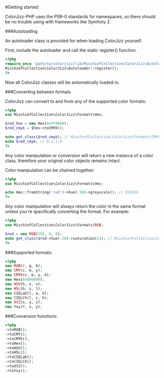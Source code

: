 #Getting started:

ColorJizz-PHP uses the PSR-0 standards for namespaces, so there should be no trouble using with frameworks like Symfony 2.

###Autoloading

An autoloader class is provided for when loading ColorJizz yourself.

First, include the autoloader and call the static register() function.


```php
<?php
require_once 'path/to/colorjizz/lib/MischiefCollective/ColorJizz/Autoloader.php';
MischiefCollective\ColorJizz\Autoloader::register();
?>
```

Now all ColorJizz classes will be automatically loaded in.

###Converting between formats

ColorJizz can convert to and from any of the supported color formats:

```php
<?php
use MischiefCollective\ColorJizz\Formats\Hex;

$red_hex = new Hex(0xFF0000);
$red_cmyk = $hex->toCMYK();

echo get_class($red_cmyk); // MischiefCollective\ColorJizz\Formats\CMYK
echo $red_cmyk; // 0,1,1,0
?>
```

Any color manipulation or conversion will return a new instance of a color class, therefore your original color objects remains intact.

Color manipulation can be chained together:

```php
<?php
use MischiefCollective\ColorJizz\Formats\Hex;

echo Hex::fromString('red')->hue(-20)->greyscale(); // 555555
?>
```

Any color manipulation will always return the color in the same format unless you're specifically converting the format. For example:

```php
<?php
use MischiefCollective\ColorJizz\Formats\RGB;

$red = new RGB(255, 0, 0);
echo get_class($red->hue(-20)->saturation(2)); // MischiefCollective\ColorJizz\Formats\RGB
?>
```

###Supported formats:

```php
<?php
new RGB(r, g, b);
new CMY(c, m, y);
new CMYK(c, m, y, k);
new Hex(0x000000);
new HSV(h, s, v);
new HSL(h, s, l);
new CIELab(l, a, b);
new CIELCh(l, c, h);
new XYZ(x, y, z);
new Yxy(Y, x, y);
```

###Conversion functions:

```php
<?php
->toRGB();
->toCMY();
->toCMYK();
->toHex();
->toHSV();
->toHSL();
->toCIELab();
->toCIELCh();
->toXYZ();
->toYxy();
```
